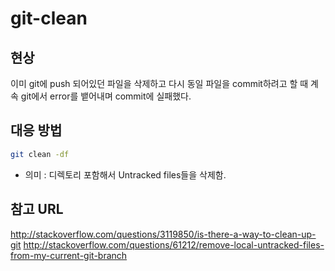 git-clean
=========

현상
----

이미 git에 push 되어있던 파일을 삭제하고 다시 동일 파일을 commit하려고 할 때 계속 git에서 error를 뱉어내며 commit에 실패했다.

대응 방법
-------

```bash
git clean -df
```
-	의미 : 디렉토리 포함해서 Untracked files들을 삭제함.

참고 URL
-------

<http://stackoverflow.com/questions/3119850/is-there-a-way-to-clean-up-git>
<http://stackoverflow.com/questions/61212/remove-local-untracked-files-from-my-current-git-branch>